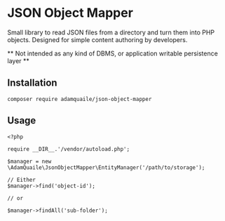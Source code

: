 # JSON Object Mapper

Small library to read JSON files from a directory and turn them into PHP objects. Designed for simple content authoring by developers.

** Not intended as any kind of DBMS, or application writable persistence layer **

## Installation

    composer require adamquaile/json-object-mapper

## Usage

    <?php

    require __DIR__.'/vendor/autoload.php';

    $manager = new \AdamQuaile\JsonObjectMapper\EntityManager('/path/to/storage');

    // Either
    $manager->find('object-id');

    // or

    $manager->findAll('sub-folder');

